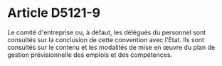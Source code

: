 # Article D5121-9

  
Le comité d'entreprise ou, à défaut, les délégués du personnel sont consultés sur la conclusion de cette convention avec l'Etat. Ils sont consultés sur le contenu et les modalités de mise en œuvre du plan de gestion prévisionnelle des emplois et des compétences.
